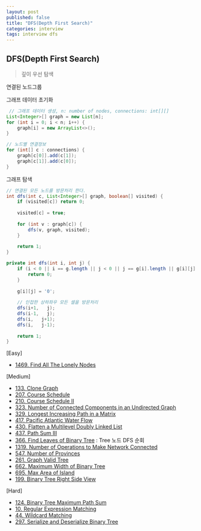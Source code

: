 ```yaml
---
layout: post
published: false
title: "DFS(Depth First Search)"
categories: interview
tags: interview dfs
---
```


## DFS(Depth First Search)
> 깊이 우선 탐색

연결된 노드그룹

그래프 데이터 초기화
```java
 // 그래프 데이터 생성, n: number of nodes, connections: int[][]
List<Integer>[] graph = new List[n];
for (int i = 0; i < n; i++) {
    graph[i] = new ArrayList<>();
}

// 노드별 연결정보
for (int[] c : connections) {
    graph[c[0]].add(c[1]);
    graph[c[1]].add(c[0]);
}
```

그래프 탐색
```java
// 연결된 모든 노드를 방문처리 한다.
int dfs(int c, List<Integer>[] graph, boolean[] visited) {
    if (visited[c]) return 0;
    
    visited[c] = true;
    
    for (int v : graph[c]) {
        dfs(v, graph, visited);
    }
    
    return 1;
}
```

```java
private int dfs(int i, int j) {
    if (i < 0 || i == g.length || j < 0 || j == g[i].length || g[i][j] == '0') {
        return 0;
    }
    
    g[i][j] = '0';
    
    // 인접한 상하좌우 모든 셀을 방문처리
    dfs(i+1,   j); 
    dfs(i-1,   j); 
    dfs(i,   j+1); 
    dfs(i,   j-1);
    
    return 1;
}
```



[Easy]
- [1469. Find All The Lonely Nodes](https://leetcode.com/problems/find-all-the-lonely-nodes/)

[Medium]
- [133. Clone Graph](https://leetcode.com/problems/clone-graph/)
- [207. Course Schedule](https://leetcode.com/problems/course-schedule/)
- [210. Course Schedule II](https://leetcode.com/problems/course-schedule-ii/)
- [323. Number of Connected Components in an Undirected Graph](https://leetcode.com/problems/number-of-connected-components-in-an-undirected-graph/)
- [329. Longest Increasing Path in a Matrix](https://leetcode.com/problems/longest-increasing-path-in-a-matrix/)
- [417. Pacific Atlantic Water Flow](https://leetcode.com/problems/pacific-atlantic-water-flow/)
- [430. Flatten a Multilevel Doubly Linked List](https://leetcode.com/problems/flatten-a-multilevel-doubly-linked-list/)
- [437. Path Sum III](https://leetcode.com/problems/path-sum-iii/)
- [366. Find Leaves of Binary Tree](https://leetcode.com/problems/find-leaves-of-binary-tree/) : Tree 노드 DFS 순회
- [1319. Number of Operations to Make Network Connected](https://leetcode.com/problems/number-of-operations-to-make-network-connected/)
- [547. Number of Provinces](https://leetcode.com/problems/number-of-provinces/)
- [261. Graph Valid Tree](https://leetcode.com/problems/graph-valid-tree/)
- [662. Maximum Width of Binary Tree](https://leetcode.com/problems/maximum-width-of-binary-tree/)
- [695. Max Area of Island](https://leetcode.com/problems/max-area-of-island/)
- [199. Binary Tree Right Side View](https://leetcode.com/problems/binary-tree-right-side-view/)

[Hard]
- [124. Binary Tree Maximum Path Sum](https://leetcode.com/problems/binary-tree-maximum-path-sum/)
- [10. Regular Expression Matching](https://leetcode.com/problems/regular-expression-matching/)
- [44. Wildcard Matching](https://leetcode.com/problems/wildcard-matching/)
- [297. Serialize and Deserialize Binary Tree](https://leetcode.com/problems/serialize-and-deserialize-binary-tree/)